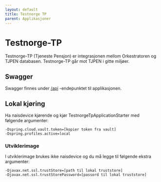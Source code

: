 ```yaml
---
layout: default
title: Testnorge TP
parent: Applikasjoner
---
```


# Testnorge-TP
Testnorge-TP (Tjeneste Pensjon) er integrasjonen mellom Orkestratoren og TJPEN databasen. Testnorge-TP går mot TJPEN i gitte miljøer.
 
## Swagger
Swagger finnes under [/api](https://testnorge-tp.dev.intern.nav.no/api) -endepunktet til applikasjonen.
 
## Lokal kjøring
Ha naisdevice kjørende og kjør TestnorgeTpApplicationStarter med følgende argumenter:
```
-Dspring.cloud.vault.token=[kopier token fra vault]
-Dspring.profiles.active=local
```

### Utviklerimage
I utviklerimage brukes ikke naisdevice og du må legge til følgende ekstra argumenter:
```
-Djavax.net.ssl.trustStore=[path til lokal truststore]
-Djavax.net.ssl.trustStorePassword=[passord til lokal truststore]
```